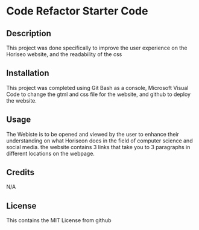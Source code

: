 # Code Refactor Starter Code

## Description

This project was done specifically to improve the user experience on the Horiseo website, and the readability of the css 

## Installation

This project was completed using Git Bash as a console, Microsoft Visual Code to change the gtml and css file for the website, and github to deploy the website.

## Usage

The Webiste is to be opened and viewed by the user to enhance their understanding on what Horiseon does in the field of computer science and social media. the website contains 3 links that take you to 3 paragraphs in different locations on the webpage.

## Credits

N/A

## License

This contains the MIT License from github

